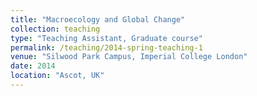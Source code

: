 ```yaml
---
title: "Macroecology and Global Change"
collection: teaching
type: "Teaching Assistant, Graduate course"
permalink: /teaching/2014-spring-teaching-1
venue: "Silwood Park Campus, Imperial College London"
date: 2014
location: "Ascot, UK"
---
```


